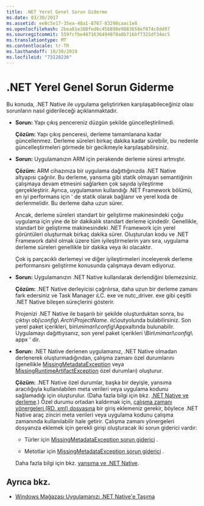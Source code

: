 ```yaml
---
title: .NET Yerel Genel Sorun Giderme
ms.date: 03/30/2017
ms.assetid: ee8c5e17-35ea-48a1-8767-83298caac1e8
ms.openlocfilehash: 2bea81e380fed6c456898e9883658ef874c8dd97
ms.sourcegitcommit: 559fcfbe4871636494870a8b716bf7325df34ac5
ms.translationtype: MT
ms.contentlocale: tr-TR
ms.lasthandoff: 10/30/2019
ms.locfileid: "73128236"
---
```

# <a name="net-native-general-troubleshooting"></a>.NET Yerel Genel Sorun Giderme

Bu konuda, .NET Native ile uygulama geliştirirken karşılaşabileceğiniz olası sorunların nasıl giderileceği açıklanmaktadır.

- **Sorun:** Yapı çıkış pencereniz düzgün şekilde güncelleştirilmedi.

  **Çözüm:** Yapı çıkış penceresi, derleme tamamlanana kadar güncellenmez. Derleme süreleri birkaç dakika kadar sürebilir, bu nedenle güncelleştirmeleri görmede bir gecikmeyle karşılaşabilirsiniz.

- **Sorun:** Uygulamanızın ARM için perakende derleme süresi artmıştır.

  **Çözüm:** ARM cihazınıza bir uygulama dağıttığınızda .NET Native altyapısı çağrılır. Bu derleme, yansıma gibi statik olmayan semantiğinin çalışmaya devam etmesini sağlarken çok sayıda iyileştirme gerçekleştirir. Ayrıca, uygulamanın kullandığı .NET Framework bölümü, en iyi performans için ' de statik olarak bağlanır ve yerel koda de derlenmelidir. Bu derleme daha uzun sürer.

  Ancak, derleme süreleri standart bir geliştirme makinesindeki çoğu uygulama için yine de bir dakikalık standart derleme içindedir.  Genellikle, standart bir geliştirme makinesindeki .NET Framework için yerel görüntüleri oluşturmak birkaç dakika sürer.  Oluşturulan kodu ve .NET Framework dahil olmak üzere tüm iyileştirmelerin yanı sıra, uygulama derleme süreleri genellikle bir dakika veya iki olacaktır.

  Çok iş parçacıklı derlemeyi ve diğer iyileştirmeleri inceleyerek derleme performansını geliştirme konusunda çalışmaya devam ediyoruz.

- **Sorun:** Uygulamanızın .NET Native kullanılarak derlendiğini bilemezsiniz.

  **Çözüm:** .NET Native derleyicisi çağrılırsa, daha uzun bir derleme zamanı fark edersiniz ve Task Manager ıLC. exe ve nutc_driver. exe gibi çeşitli .NET Native bileşen süreçlerini gösterir.

  Projenizi .NET Native ile başarılı bir şekilde oluşturduktan sonra, bu çıktıyı obj\\*config*\ *Arch*\\*ProjectName*. ılc\outyolunda bulabilirsiniz.  Son yerel paket içerikleri, bin\\*mimari*\\*config*\Appxaltında bulunabilir. Uygulamayı dağıttıysanız, son yerel paket içerikleri \Bin\\*mimari*\\*config*\ appx ' dir.

- **Sorun:** .NET Native derlenen uygulamanız, .NET Native olmadan derlenerek oluşturmadığından, çalışma zamanı özel durumlarını (genellikle [MissingMetadataException](missingmetadataexception-class-net-native.md) veya [MissingRuntimeArtifactException](missingruntimeartifactexception-class-net-native.md) özel durumları) oluşturur.

  **Çözüm:** .NET Native özel durumlar, başka bir deyişle, yansıma aracılığıyla kullanılabilen meta verileri veya uygulama kodunu sağlamadığı için oluşturulur. (Daha fazla bilgi için bkz. [.NET Native ve derleme](net-native-and-compilation.md).) Özel durumu ortadan kaldırmak için, [çalışma zamanı yönergeleri (RD. xml) dosyasına](runtime-directives-rd-xml-configuration-file-reference.md) bir giriş eklemeniz gerekir, böylece .NET Native araç zinciri meta verileri veya uygulama kodunu çalışma zamanında kullanılabilir hale getirir. Çalışma zamanı yönergeleri dosyanıza eklemek için gerekli girişi oluşturacak iki sorun giderici vardır:

  - Türler için [MissingMetadataException sorun giderici](https://dotnet.github.io/native/troubleshooter/type.html) .

  - Metotlar için [MissingMetadataException sorun giderici](https://dotnet.github.io/native/troubleshooter/method.html) .

  Daha fazla bilgi için bkz. [yansıma ve .NET Native](reflection-and-net-native.md).

## <a name="see-also"></a>Ayrıca bkz.

- [Windows Mağazası Uygulamanızı .NET Native'e Taşıma](migrating-your-windows-store-app-to-net-native.md)
